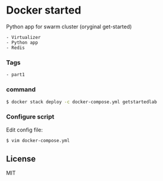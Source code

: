 # Docker started

Python app for swarm cluster (oryginal get-started)

	- Virtualizer
	- Python app
	- Redis

### Tags
	- part1

### command
```sh
$ docker stack deploy -c docker-compose.yml getstartedlab
```

### Configure script
Edit config file:

```sh
$ vim docker-compose.yml
```

License
----
MIT
